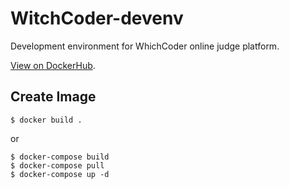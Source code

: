 # WitchCoder-devenv
Development environment for WhichCoder online judge platform.

[View on DockerHub](https://hub.docker.com/r/tac0x2a/witchcoder-devenv/).


## Create Image

```
$ docker build .
```

or

```
$ docker-compose build
$ docker-compose pull
$ docker-compose up -d
```
